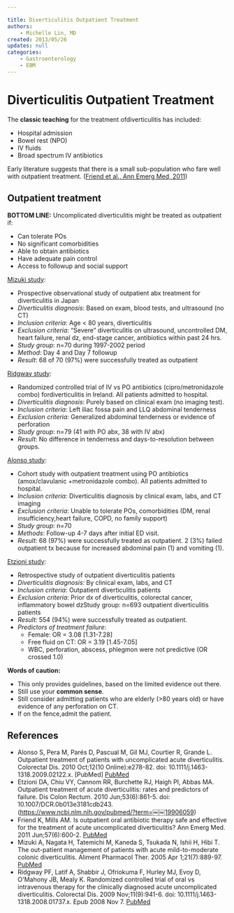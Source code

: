 ```yaml
---

title: Diverticulitis Outpatient Treatment
authors:
    - Michelle Lin, MD
created: 2013/05/26
updates: null
categories:
    - Gastroenterology
    - EBM
---
```


# Diverticulitis Outpatient Treatment

The **classic teaching** for the treatment ofdiverticulitis has included:

- Hospital admission
- Bowel rest (NPO)
- IV fluids
- Broad spectrum IV antibiotics

Early literature suggests that there is a small sub-population who fare well with outpatient treatment. ([Friend et al., Ann Emerg Med, 2011](https://www.ncbi.nlm.nih.gov/pubmed/?term=21770056))

## Outpatient treatment

**BOTTOM LINE:** Uncomplicated diverticulitis might be treated as outpatient if:

- Can tolerate POs
- No significant comorbidities
- Able to obtain antibiotics
- Have adequate pain control
- Access to followup and social support 

[Mizuki study](https://www.ncbi.nlm.nih.gov/pubmed/?term=￼￼15801924):

- Prospective observational study of outpatient abx treatment for diverticulitis in Japan 
- _Diverticulitis diagnosis_: Based on exam, blood tests, and ultrasound (no CT) 
- _Inclusion criteria_: Age &lt; 80 years, diverticulitis
- _Exclusion criteria_: “Severe” diverticulitis on ultrasound, uncontrolled DM, heart failure, renal dz, end-stage cancer, antibiotics within past 24 hrs. 
- _Study group_: n=70 during 1997-2002 period
- _Method_: Day 4 and Day 7 followup
- _Result_: 68 of 70 (97%) were successfully treated as outpatient 

[Ridgway study](https://www.ncbi.nlm.nih.gov/pubmed/?term=￼19016815):

- Randomized controlled trial of IV vs PO antibiotics (cipro/metronidazole combo) fordiverticulitis in Ireland. All patients admitted to hospital.
- _Diverticulitis diagnosis_: Purely based on clinical exam (no imaging test).
- _Inclusion criteria_: Left iliac fossa pain and LLQ abdominal tenderness
- _Exclusion criteria:_ Generalized abdominal tenderness or evidence of perforation 
- _Study group_: n=79 (41 with PO abx, 38 with IV abx)
- _Result_: No difference in tenderness and days-to-resolution between groups. 

[Alonso study](https://www.ncbi.nlm.nih.gov/pubmed/?term=￼￼19906059):

- Cohort study with outpatient treatment using PO antibiotics (amox/clavulanic +metronidazole combo). All patients admitted to hospital.
- _Inclusion criteria_: Diverticulitis diagnosis by clinical exam, labs, and CT imaging 
- _Exclusion criteria_: Unable to tolerate POs, comorbidities (DM, renal insufficiency,heart failure, COPD, no family support)
- _Study group_: n=70
- _Methods_: Follow-up 4-7 days after initial ED visit.
- _Result_: 68 (97%) were successfully treated as outpatient. 2 (3%) failed outpatient tx because for increased abdominal pain (1) and vomiting (1). 

[Etzioni study](https://www.ncbi.nlm.nih.gov/pubmed/?term=￼￼19906059):

- Retrospective study of outpatient diverticulitis patients
- _Diverticulitis diagnosis:_ By clinical exam, labs, and CT
- _Inclusion criteria_: Outpatient diverticulitis patients
- _Exclusion criteria_: Prior dx of diverticulitis, colorectal cancer, inflammatory bowel dzStudy group: n=693 outpatient diverticulitis patients
- _Result_: 554 (94%) were successfully treated as outpatient.
- _Predictors of treatment failure_:
  - Female: OR = 3.08 [1.31-7.28]
  - Free fluid on CT: OR = 3.19 [1.45-7.05]
  - WBC, perforation, abscess, phlegmon were not predictive (OR crossed 1.0)

**Words of caution:** 

- This only provides guidelines, based on the limited evidence out there. 
- Still use your **common sense**. 
- Still consider admitting patients who are elderly (>80 years old) or have evidence of any perforation on CT. 
- If on the fence,admit the patient.

## References

- Alonso S, Pera M, Parés D, Pascual M, Gil MJ, Courtier R, Grande L. Outpatient treatment of patients with uncomplicated acute diverticulitis. Colorectal Dis. 2010 Oct;12(10 Online):e278-82. doi: 10.1111/j.1463-1318.2009.02122.x. [PubMed] [PubMed](https://www.ncbi.nlm.nih.gov/pubmed/?term=￼￼19906059)
- Etzioni DA, Chiu VY, Cannom RR, Burchette RJ, Haigh PI, Abbas MA. Outpatient treatment of acute diverticulitis: rates and predictors of failure. Dis Colon Rectum. 2010 Jun;53(6):861-5. doi: 10.1007/DCR.0b013e3181cdb243.(https://www.ncbi.nlm.nih.gov/pubmed/?term=￼￼19906059)
- Friend K, Mills AM. Is outpatient oral antibiotic therapy safe and effective for the treatment of acute uncomplicated diverticulitis? Ann Emerg Med. 2011 Jun;57(6):600-2. [PubMed](https://www.ncbi.nlm.nih.gov/pubmed/?term=21770056)
- Mizuki A, Nagata H, Tatemichi M, Kaneda S, Tsukada N, Ishii H, Hibi T. The out-patient management of patients with acute mild-to-moderate colonic diverticulitis. Aliment Pharmacol Ther. 2005 Apr 1;21(7):889-97. [PubMed](https://www.ncbi.nlm.nih.gov/pubmed/?term=￼￼15801924)
- Ridgway PF, Latif A, Shabbir J, Ofriokuma F, Hurley MJ, Evoy D, O'Mahony JB, Mealy K. Randomized controlled trial of oral vs intravenous therapy for the clinically diagnosed acute uncomplicated diverticulitis. Colorectal Dis. 2009 Nov;11(9):941-6. doi: 10.1111/j.1463-1318.2008.01737.x. Epub 2008 Nov 7. [PubMed](https://www.ncbi.nlm.nih.gov/pubmed/?term=￼19016815)
